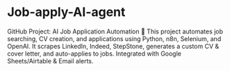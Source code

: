 # Job-apply-AI-agent
GitHub Project: AI Job Application Automation 🚀 This project automates job searching, CV creation, and applications using Python, n8n, Selenium, and OpenAI. It scrapes LinkedIn, Indeed, StepStone, generates a custom CV &amp; cover letter, and auto-applies to jobs. Integrated with Google Sheets/Airtable &amp; Email alerts.
